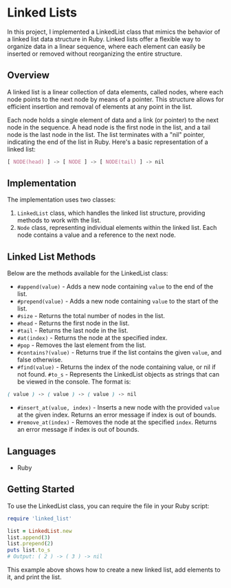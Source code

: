 # Linked Lists

In this project, I implemented a LinkedList class that mimics the behavior of a linked list data structure in Ruby. Linked lists offer a flexible way to organize data in a linear sequence, where each element can easily be inserted or removed without reorganizing the entire structure.

## Overview

A linked list is a linear collection of data elements, called nodes, where each node points to the next node by means of a pointer. This structure allows for efficient insertion and removal of elements at any point in the list.

Each node holds a single element of data and a link (or pointer) to the next node in the sequence. A head node is the first node in the list, and a tail node is the last node in the list. The list terminates with a "nil" pointer, indicating the end of the list in Ruby. Here's a basic representation of a linked list:

```css
[ NODE(head) ] -> [ NODE ] -> [ NODE(tail) ] -> nil
```

## Implementation

The implementation uses two classes:

1. `LinkedList` class, which handles the linked list structure, providing methods to work with the list.
2. `Node` class, representing individual elements within the linked list. Each node contains a value and a reference to the next node.

## Linked List Methods

Below are the methods available for the LinkedList class:

- `#append(value)` - Adds a new node containing `value` to the end of the list.
- `#prepend(value)` - Adds a new node containing `value` to the start of the list.
- `#size` - Returns the total number of nodes in the list.
- `#head` - Returns the first node in the list.
- `#tail` - Returns the last node in the list.
- `#at(index)` - Returns the node at the specified index.
- `#pop` - Removes the last element from the list.
- `#contains?(value)` - Returns true if the list contains the given `value`, and false otherwise.
- `#find(value)` - Returns the index of the node containing value, or nil if not found.
  `#to_s` - Represents the LinkedList objects as strings that can be viewed in the console. The format is:

```css
( value ) -> ( value ) -> ( value ) -> nil
```

- `#insert_at(value, index)` - Inserts a new node with the provided `value` at the given index. Returns an error message if index is out of bounds.
- `#remove_at(index)` - Removes the node at the specified `index`. Returns an error message if index is out of bounds.

## Languages

- Ruby

## Getting Started

To use the LinkedList class, you can require the file in your Ruby script:

```ruby
require 'linked_list'

list = LinkedList.new
list.append(3)
list.prepend(2)
puts list.to_s
# Output: ( 2 ) -> ( 3 ) -> nil

```

This example above shows how to create a new linked list, add elements to it, and print the list.
